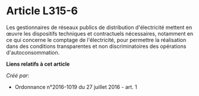 # Article L315-6

Les gestionnaires de réseaux publics de distribution d'électricité mettent en œuvre les dispositifs techniques et
contractuels nécessaires, notamment en ce qui concerne le comptage de l'électricité, pour permettre la réalisation dans des
conditions transparentes et non discriminatoires des opérations d'autoconsommation.

**Liens relatifs à cet article**

_Créé par_:

  - Ordonnance n°2016-1019 du 27 juillet 2016 - art. 1
